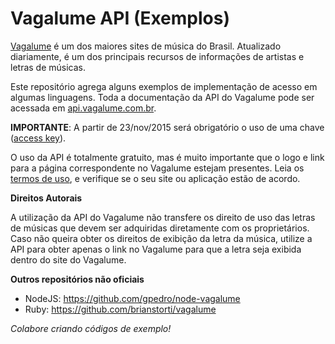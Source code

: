 Vagalume API (Exemplos)
===
[Vagalume](http://www.vagalume.com.br/) é um dos maiores sites de música do Brasil. Atualizado diariamente, é um dos principais recursos de informações de artistas e letras de músicas.

Este repositório agrega alguns exemplos de implementação de acesso em algumas linguagens.
Toda a documentação da API do Vagalume pode ser acessada em [api.vagalume.com.br](http://api.vagalume.com.br/). 

**IMPORTANTE**: A partir de 23/nov/2015 será obrigatório o uso de uma chave ([access key](https://auth.vagalume.com.br/settings/api/)).

O uso da API é totalmente gratuito, mas é muito importante que o logo e link para a página correspondente no Vagalume estejam presentes. Leia os [termos de uso](http://api.vagalume.com.br/terms/), e verifique se o seu site ou aplicação estão de acordo.

**Direitos Autorais**

A utilização da API do Vagalume não transfere os direito de uso das letras de músicas que devem ser adquiridas diretamente com os proprietários. Caso não queira obter os direitos de exibição da letra da música, utilize a API para obter apenas o link no Vagalume para que a letra seja exibida dentro do site do Vagalume.

**Outros repositórios não oficiais**

* NodeJS: https://github.com/gpedro/node-vagalume
* Ruby: https://github.com/brianstorti/vagalume

*Colabore criando códigos de exemplo!*
